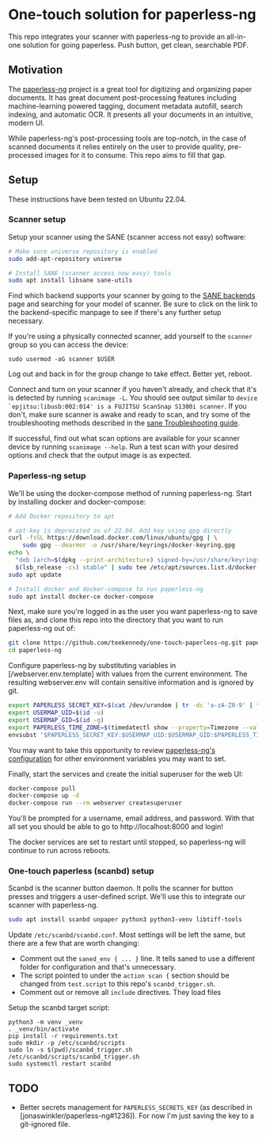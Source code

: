 # One-touch solution for paperless-ng

This repo integrates your scanner with paperless-ng to provide an all-in-one
solution for going paperless. Push button, get clean, searchable PDF.

## Motivation

The [paperless-ng] project is a great tool for digitizing and organizing paper
documents. It has great document post-processing features including
machine-learning powered tagging, document metadata autofill, search indexing,
and automatic OCR. It presents all your documents in an intuitive, modern UI.

While paperless-ng's post-processing tools are top-notch, in the case of
scanned documents it relies entirely on the user to provide quality,
pre-processed images for it to consume. This repo aims to fill that gap.

## Setup

These instructions have been tested on Ubuntu 22.04.

### Scanner setup

Setup your scanner using the SANE (scanner access not easy) software:

```bash
# Make sure universe repository is enabled
sudo add-apt-repository universe

# Install SANE (scanner access now easy) tools
sudo apt install libsane sane-utils
```

Find which backend supports your scanner by going to the [SANE backends] page
and searching for your model of scanner. Be sure to click on the link to the
backend-specific manpage to see if there's any further setup necessary.

If you're using a physically connected scanner, add yourself to the `scanner`
group so you can access the device:

`sudo usermod -aG scanner $USER`

Log out and back in for the group change to take effect. Better yet, reboot.

Connect and turn on your scanner if you haven't already, and check that it's is
detected by running `scanimage -L`. You should see output similar to
``device `epjitsu:libusb:002:014' is a FUJITSU ScanSnap S1300i scanner``.
If you don't, make sure scanner is awake and ready to scan,
and try some of the troubleshooting methods described in the [sane
Troubleshooting guide].

If successful, find out what scan options are available for your scanner device
by running `scanimage --help`. Run a test scan with your desired options and
check that the output image is as expected.

### Paperless-ng setup

We'll be using the docker-compose method of running paperless-ng. Start by
installing docker and docker-compose:

```bash
# Add Docker repository to apt

# apt-key is deprecated as of 22.04. Add key using gpg directly
curl -fsSL https://download.docker.com/linux/ubuntu/gpg | \
    sudo gpg --dearmor -o /usr/share/keyrings/docker-keyring.gpg
echo \
  "deb [arch=$(dpkg --print-architecture) signed-by=/usr/share/keyrings/docker-archive-keyring.gpg] https://download.docker.com/linux/ubuntu \
  $(lsb_release -cs) stable" | sudo tee /etc/apt/sources.list.d/docker.list > /dev/null
sudo apt update

# Install docker and docker-compose to run paperless-ng
sudo apt install docker-ce docker-compose
```

Next, make sure you're logged in as the user you want paperless-ng to save
files as, and clone this repo into the directory that you want to run
paperless-ng out of:

```bash
git clone https://github.com/teekennedy/one-touch-paperless-ng.git paperless-ng
cd paperless-ng
```

Configure paperless-ng by substituting variables in [/webserver.env.template]
with values from the current environment. The resulting webserver.env will
contain sensitive information and is ignored by git.

```bash
export PAPERLESS_SECRET_KEY=$(cat /dev/urandom | tr -dc 'a-zA-Z0-9' | fold -w 64 | head -n 1)
export USERMAP_UID=$(id -u)
export USERMAP_GID=$(id -g)
export PAPERLESS_TIME_ZONE=$(timedatectl show --property=Timezone --value)
envsubst '$PAPERLESS_SECRET_KEY:$USERMAP_UID:$USERMAP_GID:$PAPERLESS_TIME_ZONE' < ./webserver.env.template > webserver.env
```

You may want to take this opportunity to review [paperless-ng's configuration]
for other environment variables you may want to set.

Finally, start the services and create the initial superuser for the web UI:

```bash
docker-compose pull
docker-compose up -d
docker-compose run --rm webserver createsuperuser
```

You'll be prompted for a username, email address, and password. With that all
set you should be able to go to http://localhost:8000 and login!

The docker services are set to restart until stopped, so paperless-ng will
continue to run across reboots.

### One-touch paperless (scanbd) setup

Scanbd is the scanner button daemon. It polls the scanner for button presses
and triggers a user-defined script. We'll use this to integrate our scanner
with paperless-ng.

```bash
sudo apt install scanbd unpaper python3 python3-venv libtiff-tools
```

Update `/etc/scanbd/scanbd.conf`. Most settings will be left the same, but
there are a few that are worth changing:

- Comment out the `saned_env { ... }` line. It tells saned to use a different
  folder for configuration and that's unnecessary.
- The script pointed to under the `action scan {` section should be changed
  from `test.script` to this repo's `scanbd_trigger.sh`.
- Comment out or remove all `include` directives. They load files

Setup the scanbd target script:

```
python3 -m venv _venv
. _venv/bin/activate
pip install -r requirements.txt
sudo mkdir -p /etc/scanbd/scripts
sudo ln -s $(pwd)/scanbd_trigger.sh /etc/scanbd/scripts/scanbd_trigger.sh
sudo systemctl restart scanbd
```

## TODO

- Better secrets management for `PAPERLESS_SECRETS_KEY` (as described in
  [jonaswinkler/paperless-ng#1236]). For now I'm just saving the key to a
  git-ignored file.

[paperless-ng]: https://paperless-ng.readthedocs.io/en/latest/index.html
[paperless-ng's configuration]: https://paperless-ng.readthedocs.io/en/latest/configuration.html
[SANE backends]: http://www.sane-project.org/sane-backends.html
[sane Troubleshooting guide]: https://help.ubuntu.com/community/sane_Troubleshooting
